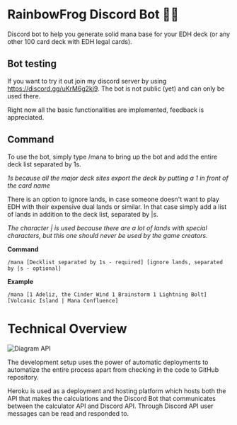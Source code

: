 # RainbowFrog Discord Bot 🌈🐸

Discord bot to help you generate solid mana base for your EDH deck (or any other 100 card deck with EDH legal cards).

## Bot testing

If you want to try it out join my discord server by using https://discord.gg/uKrM6g2kj9. 
The bot is not public (yet) and can only be used there. 

Right now all the basic functionalities are implemented, feedback is appreciated.

## Command

To use the bot, simply type /mana to bring up the bot and add the entire deck list separated by 1s.

*1s because all the major deck sites export the deck by putting a 1 in front of the card name*

There is an option to ignore lands, in case someone doesn't want to play EDH with their expensive dual lands or similar. In that case simply add a list of lands in addition to the deck list, separated by |s.

*The character | is used because there are a lot of lands with special characters, but this one should never be used by the game creators.*

**Command**

`/mana [Decklist separated by 1s - required] [ignore lands, separated by |s - optional]` 

**Example**

`/mana [1 Adeliz, the Cinder Wind 1 Brainstorm 1 Lightning Bolt] [Volcanic Island | Mana Confluence]`

# Technical Overview

![Diagram API](https://user-images.githubusercontent.com/5879928/185720951-d76c3490-7405-4358-b9ee-20694a09960c.png)

The development setup uses the power of automatic deployments to automatize the entire process apart from checking in the code to GitHub repository.

Heroku is used as a deployment and hosting platform which hosts both the API that makes the calculations and the Discord Bot that communicates between the calculator API and Discord API. Through Discord API user messages can be read and responded to.